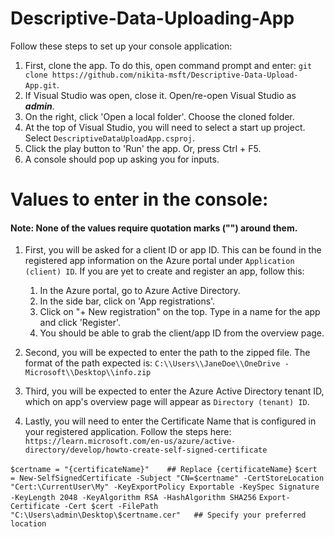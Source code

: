 # Descriptive-Data-Uploading-App

Follow these steps to set up your console application:
1. First, clone the app. To do this, open command prompt and enter: ```git clone https://github.com/nikita-msft/Descriptive-Data-Upload-App.git```.
2. If Visual Studio was open, close it. Open/re-open Visual Studio as ***admin***.
3. On the right, click 'Open a local folder'. Choose the cloned folder.
4. At the top of Visual Studio, you will need to select a start up project. Select ```DescriptiveDataUploadApp.csproj```.
5. Click the play button to 'Run' the app. Or, press Ctrl + F5.
6. A console should pop up asking you for inputs.

# Values to enter in the console:

#### __Note__: None of the values require quotation marks ("") around them.

1. First, you will be asked for a client ID or app ID. This can be found in the registered app information on the Azure portal under ```Application (client) ID```.
   If you are yet to create and register an app, follow this:

    1. In the Azure portal, go to Azure Active Directory.
    2. In the side bar, click on 'App registrations'.
    3. Click on "+ New registration" on the top. Type in a name for the app and click 'Register'.
    4. You should be able to grab the client/app ID from the overview page.
2. Second, you will be expected to enter the path to the zipped file. The format of the path expected is:
 ```C:\\Users\\JaneDoe\\OneDrive - Microsoft\\Desktop\\info.zip```
3. Third, you will be expected to enter the Azure Active Directory tenant ID, which on app's overview page will appear as ```Directory (tenant) ID```.
4. Lastly, you will need to enter the Certificate Name that is configured in your registered application. Follow the steps here: ```https://learn.microsoft.com/en-us/azure/active-directory/develop/howto-create-self-signed-certificate```

```$certname = "{certificateName}"    ## Replace {certificateName}```
```$cert = New-SelfSignedCertificate -Subject "CN=$certname" -CertStoreLocation "Cert:\CurrentUser\My" -KeyExportPolicy Exportable -KeySpec Signature -KeyLength 2048 -KeyAlgorithm RSA -HashAlgorithm SHA256```
```Export-Certificate -Cert $cert -FilePath "C:\Users\admin\Desktop\$certname.cer"   ## Specify your preferred location```

